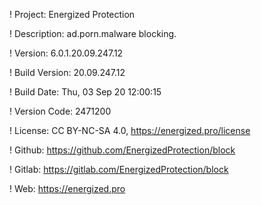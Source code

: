 ! Project: Energized Protection

! Description: ad.porn.malware blocking.

! Version: 6.0.1.20.09.247.12

! Build Version: 20.09.247.12

! Build Date: Thu, 03 Sep 20 12:00:15

! Version Code: 2471200

! License: CC BY-NC-SA 4.0, https://energized.pro/license

! Github: https://github.com/EnergizedProtection/block

! Gitlab: https://gitlab.com/EnergizedProtection/block


! Web: https://energized.pro
